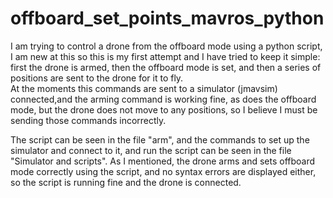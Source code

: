 # offboard_set_points_mavros_python
I am trying to control a drone from the offboard mode using a python script, 
I am new at this so this is my first attempt and I have tried to keep it simple: 
first the drone is armed, then the offboard mode is set, and then a series of positions 
are sent to the drone for it to fly.  
At the moments this commands are sent to a simulator (jmavsim) connected,and the arming
command is working fine, as does the offboard mode, but the drone does not move to any
positions, so I believe I must be sending those commands incorrectly.

The script can be seen in the file "arm", and the commands to set up the simulator and
connect to it, and run the script can be seen in the file "Simulator and scripts". As
I mentioned, the drone arms and sets offboard mode correctly using the script, and no
syntax errors are displayed either, so the script is running fine and the drone is connected.
